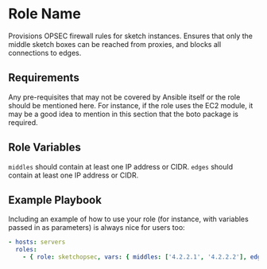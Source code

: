 Role Name
=========

Provisions OPSEC firewall rules for sketch instances. Ensures that only the middle sketch boxes can be reached from proxies, and blocks all connections to edges.

Requirements
------------

Any pre-requisites that may not be covered by Ansible itself or the role should be mentioned here. For instance, if the role uses the EC2 module, it may be a good idea to mention in this section that the boto package is required.

Role Variables
--------------

`middles` should contain at least one IP address or CIDR.
`edges` should contain at least one IP address or CIDR.


Example Playbook
----------------

Including an example of how to use your role (for instance, with variables passed in as parameters) is always nice for users too:

```yml
- hosts: servers
  roles:
    - { role: sketchopsec, vars: { middles: ['4.2.2.1', '4.2.2.2'], edges: ['4.2.2.3', '4.2.2.4'] } }
```
